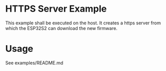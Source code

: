 # HTTPS Server Example

This example shall be executed on the host. It creates a https server from which the ESP32S2 can download the new firmware.

# Usage

See examples/README.md
